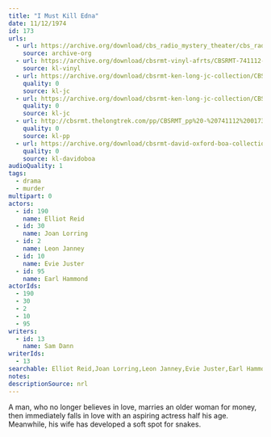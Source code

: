 ```yaml
---
title: "I Must Kill Edna"
date: 11/12/1974
id: 173
urls: 
  - url: https://archive.org/download/cbs_radio_mystery_theater/cbs_radio_mystery_theater-0151-0200.zip/cbs_radio_mystery_theater-0151-0200%2Fcbsrmt_0173_i_must_kill_edna.mp3
    source: archive-org
  - url: https://archive.org/download/cbsrmt-vinyl-afrts/CBSRMT-741112-0173-I-Must-Kill-Edna_afrts.mp3
    source: kl-vinyl
  - url: https://archive.org/download/cbsrmt-ken-long-jc-collection/CBSRMT - 741112 0173 I Must Kill Edna vbr df buzz_jc.mp3
    quality: 0
    source: kl-jc
  - url: https://archive.org/download/cbsrmt-ken-long-jc-collection/CBSRMT - 741112 0173 I Must Kill Edna vbr kb_jc.mp3
    quality: 0
    source: kl-jc
  - url: http://cbsrmt.thelongtrek.com/pp/CBSRMT_pp%20-%20741112%200173%20I%20Must%20Kill%20Edna.mp3
    quality: 0
    source: kl-pp
  - url: https://archive.org/download/cbsrmt-david-oxford-boa-collection/CBSRMT-741112-0173-I-Must-Kill-Edna-(AFRTS)-(256-44)-{BoA}.mp3
    quality: 0
    source: kl-davidoboa
audioQuality: 1
tags: 
  - drama
  - murder
multipart: 0
actors:  
  - id: 190
    name: Elliot Reid  
  - id: 30
    name: Joan Lorring  
  - id: 2
    name: Leon Janney  
  - id: 10
    name: Evie Juster  
  - id: 95
    name: Earl Hammond
actorIds:  
  - 190  
  - 30  
  - 2  
  - 10  
  - 95
writers:  
  - id: 13
    name: Sam Dann
writerIds:  
  - 13
searchable: Elliot Reid,Joan Lorring,Leon Janney,Evie Juster,Earl Hammond Sam Dann
notes: 
descriptionSource: nrl
---
```

A man, who no longer believes in love, marries an older woman for money, then immediately falls in love with an aspiring actress half his age. Meanwhile, his wife has developed a soft spot for snakes.